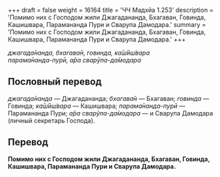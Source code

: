+++
draft = false
weight = 16164
title = 'ЧЧ Мадхйа 1.253'
description = 'Помимо них с Господом жили Джагадананда, Бхагаван, Говинда, Кашишвара, Парамананда Пури и Сварупа Дамодара.'
summary = 'Помимо них с Господом жили Джагадананда, Бхагаван, Говинда, Кашишвара, Парамананда Пури и Сварупа Дамодара.'
+++

_джагада̄нанда, бхагава̄н, говинда, ка̄ш́ӣш́вара  
парама̄нанда-пурӣ, а̄ра сварӯпа-да̄модара_

## Пословный перевод

_джагада̄нанда_ — Джагадананда; _бхагава̄н_ — Бхагаван; _говинда_ — Говинда; _ка̄ш́ӣш́вара_ — Кашишвара; _парама̄нанда_\-_пурӣ_ — Парамананда Пури; _а̄ра_ _сварӯпа_\-_да̄модара_ — и Сварупа Дамодара (личный секретарь Господа).

## Перевод

**Помимо них с Господом жили Джагадананда, Бхагаван, Говинда, Кашишвара, Парамананда Пури и Сварупа Дамодара.**
